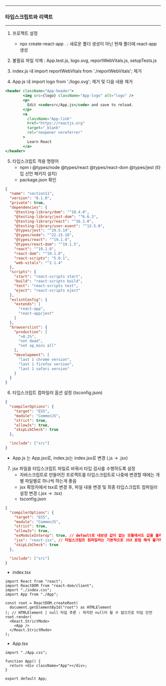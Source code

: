 -----
### 타입스크립트와 리액트
-----
1. 프로젝트 설정
   - npx create-react-app . : 새로운 폴더 생성이 아닌 현재 폴더에 react-app 생성
  
2. 불필요 파일 삭제 : App.test.js, logo.svg, reportWebVitals.js, setupTests.js
3. index.js 내 import reportWebVitals from './reportWebVitals'; 제거
4. App.js 내 import logo from './logo.svg'; 제거 및 다음 내용 제거
```jsx
<header className="App-header">
        <img src={logo} className="App-logo" alt="logo" />
        <p>
          Edit <code>src/App.js</code> and save to reload.
        </p>
        <a
          className="App-link"
          href="https://reactjs.org"
          target="_blank"
          rel="noopener noreferrer"
        >
          Learn React
        </a>
</header>
```

5. 타입스크립트 적용 명령어
   - npm i @types/node @types/react @types/react-dom @types/jest (타입 선언 패키지 설치)
   - package.json 확인
```json
{
  "name": "section11",
  "version": "0.1.0",
  "private": true,
  "dependencies": {
    "@testing-library/dom": "^10.4.0",
    "@testing-library/jest-dom": "^6.6.3",
    "@testing-library/react": "^16.3.0",
    "@testing-library/user-event": "^13.5.0",
    "@types/jest": "^29.5.14",
    "@types/node": "^22.15.18",
    "@types/react": "^19.1.4",
    "@types/react-dom": "^19.1.5",
    "react": "^19.1.0",
    "react-dom": "^19.1.0",
    "react-scripts": "5.0.1",
    "web-vitals": "^2.1.4"
  },
  "scripts": {
    "start": "react-scripts start",
    "build": "react-scripts build",
    "test": "react-scripts test",
    "eject": "react-scripts eject"
  },
  "eslintConfig": {
    "extends": [
      "react-app",
      "react-app/jest"
    ]
  },
  "browserslist": {
    "production": [
      ">0.2%",
      "not dead",
      "not op_mini all"
    ],
    "development": [
      "last 1 chrome version",
      "last 1 firefox version",
      "last 1 safari version"
    ]
  }
}
```

6. 타입스크립트 컴파일러 옵션 설정 (tsconfig.json)
```json
{
  "compilerOptions": {
    "target": "ES5",
    "module": "CommonJS",
    "strict": true,
    "allowJs": true,
    "skipLibCheck": true
  },

  "include": ["src"]
}
```
  - App.js 는 App.jsx로, index.js는 index.jsx로 변경 (.js -> .jsx)

7. jsx 파일을 타입스크립트 파일로 바꿔서 타입 검사를 수행하도록 설정
   - 자바스크립트로 만들어진 프로젝트를 타입스크립트로 나중에 변경할 때에는 개별 파일별로 하나씩 하는게 좋음
   - jsx 확장자에서 tsx로 변경 후, 파일 내용 변경 및 최종 타입스크립트 컴파일러 설정 변경 (.jsx -> .tsx)
   - tsconfig.json
```json
{
  "compilerOptions": {
    "target": "ES5",
    "module": "CommonJS",
    "strict": true,
    "allowJs": true,
    "esModuleInterop": true, // default로 내보낸 값이 없는 모듈에서도 값을 불러올 수 있도록 허용
    "jsx": "react-jsx", // 타입스크립트 컴파일러는 기본적으로 JSX 문법 해석 불가하므로 설정
    "skipLibCheck": true
  },

  "include": ["src"]
}
```
   - index.tsx
```tsx
import React from "react";
import ReactDOM from "react-dom/client";
import "./index.css";
import App from "./App";

const root = ReactDOM.createRoot(
  document.getElementById("root") as HTMLElement
); // HTMLElement | null 타입 추론 : 하지만 null이 될 수 없으므로 타입 단언
root.render(
  <React.StrictMode>
    <App />
  </React.StrictMode>
);
```

   - App.tsx
```tsx
import "./App.css";

function App() {
  return <div className="App"></div>;
}

export default App;
```
